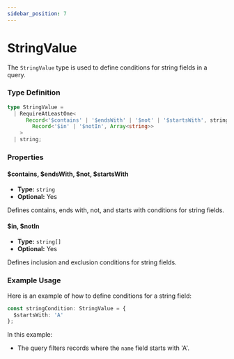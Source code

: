 ```yaml
---
sidebar_position: 7
---
```


# StringValue

The `StringValue` type is used to define conditions for string fields in a query.

### Type Definition
```typescript
type StringValue =
  | RequireAtLeastOne<
      Record<'$contains' | '$endsWith' | '$not' | '$startsWith', string> &
        Record<'$in' | '$notIn', Array<string>>
    >
  | string;
```

### Properties

#### $contains, $endsWith, $not, $startsWith

- **Type:** `string`
- **Optional:** Yes

Defines contains, ends with, not, and starts with conditions for string fields.

#### $in, $notIn

- **Type:** `string[]`
- **Optional:** Yes

Defines inclusion and exclusion conditions for string fields.

### Example Usage

Here is an example of how to define conditions for a string field:
```typescript
const stringCondition: StringValue = {
  $startsWith: 'A'
};
```

In this example:
- The query filters records where the `name` field starts with 'A'.